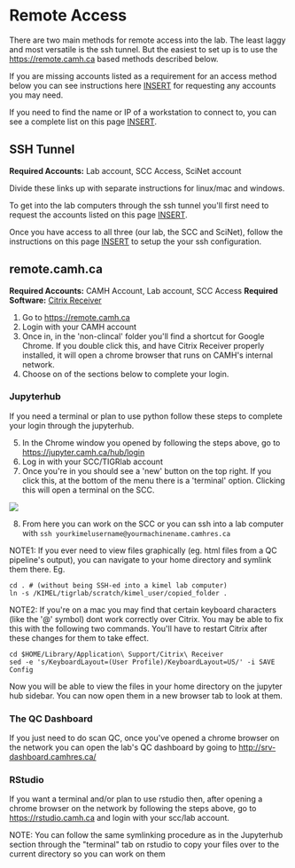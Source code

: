 # Remote Access

There are two main methods for remote access into the lab. The least laggy and most versatile is the ssh tunnel. But the easiest to set up is to use the https://remote.camh.ca based methods described below.

If you are missing accounts listed as a requirement for an access method below you can see instructions here [INSERT]() for requesting any accounts you may need.

If you need to find the name or IP of a workstation to connect to, you can see a complete list on this page [INSERT]().

## SSH Tunnel

**Required Accounts:** Lab account, SCC Access, SciNet account

Divide these links up with separate instructions for linux/mac and windows.

To get into the lab computers through the ssh tunnel you'll first need to request the accounts listed on this page [INSERT]().

Once you have access to all three (our lab, the SCC and SciNet), follow the instructions on this page [INSERT]() to setup the your ssh configuration.

## remote.camh.ca

**Required Accounts:** CAMH Account, Lab account, SCC Access
**Required Software:** [Citrix Receiver](https://www.citrix.com/products/receiver/)

1. Go to https://remote.camh.ca
2. Login with your CAMH account
3. Once in, in the 'non-clincal' folder you'll find a shortcut for Google Chrome. If you double click this, and have Citrix Receiver properly installed, it will open a chrome browser that runs on CAMH's internal network.
4. Choose on of the sections below to complete your login.

### Jupyterhub

If you need a terminal or plan to use python follow these steps to complete your login through the jupyterhub.

5. In the Chrome window you opened by following the steps above, go to https://jupyter.camh.ca/hub/login
6. Log in with your SCC/TIGRlab account
7. Once you're in you should see a 'new' button on the top right. If you click this, at the bottom of the menu there is a 'terminal' option. Clicking this will open a terminal on the SCC.

![](../../_images/jupyter_terminal.png)

8. From here you can work on the SCC or you can ssh into a lab computer with `ssh yourkimelusername@yourmachinename.camhres.ca`

NOTE1: If you ever need to view files graphically (eg. html files from a QC pipeline's output), you can navigate to your home directory and symlink them there.
Eg.

```
cd . # (without being SSH-ed into a kimel lab computer)
ln -s /KIMEL/tigrlab/scratch/kimel_user/copied_folder .
```

NOTE2: If you're on a mac you may find that certain keyboard characters (like the '@' symbol) dont work correctly over Citrix. You may be able to fix this with the following two commands. You'll have to restart Citrix after these changes for them to take effect.

```
cd $HOME/Library/Application\ Support/Citrix\ Receiver
sed -e 's/KeyboardLayout=(User Profile)/KeyboardLayout=US/' -i SAVE Config
```

Now you will be able to view the files in your home directory on the jupyter hub sidebar. You can now open them in a new browser tab to look at them.

### The QC Dashboard

If you just need to do scan QC, once you've opened a chrome browser on the network you can open the lab's QC dashboard by going to http://srv-dashboard.camhres.ca/

### RStudio

If you want a terminal and/or plan to use rstudio then, after opening a chrome browser on the network by following the steps above, go to https://rstudio.camh.ca and login with your scc/lab account.

NOTE: You can follow the same symlinking procedure as in the Jupyterhub section through the "terminal" tab on rstudio to copy your files over to the current directory so you can work on them
